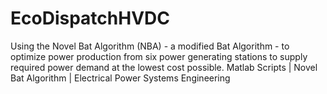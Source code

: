 # EcoDispatchHVDC
Using the Novel Bat Algorithm (NBA) - a modified Bat Algorithm - to optimize power production from six power generating stations to supply required power demand at the lowest cost possible. Matlab Scripts | Novel Bat Algorithm | Electrical Power Systems Engineering 
